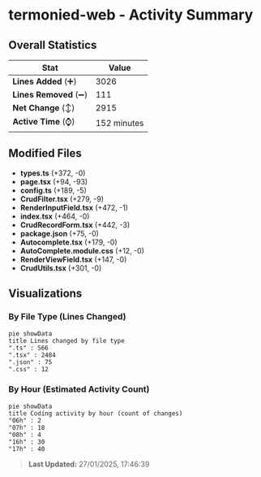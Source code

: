 # termonied-web - Activity Summary 

## Overall Statistics

| Stat                   | Value                                                             |
| ---------------------- | ----------------------------------------------------------------- |
| **Lines Added** (➕)   | 3026                                          |
| **Lines Removed** (➖) | 111                                        |
| **Net Change** (↕)    | 2915                |
| **Active Time** (⌚)   | 152 minutes |


## Modified Files
- **types.ts** (+372, -0)
- **page.tsx** (+94, -93)
- **config.ts** (+189, -5)
- **CrudFilter.tsx** (+279, -9)
- **RenderInputField.tsx** (+472, -1)
- **index.tsx** (+464, -0)
- **CrudRecordForm.tsx** (+442, -3)
- **package.json** (+75, -0)
- **Autocomplete.tsx** (+179, -0)
- **AutoComplete.module.css** (+12, -0)
- **RenderViewField.tsx** (+147, -0)
- **CrudUtils.tsx** (+301, -0)

## Visualizations

### By File Type (Lines Changed)

```mermaid
pie showData
title Lines changed by file type
".ts" : 566
".tsx" : 2484
".json" : 75
".css" : 12
```

### By Hour (Estimated Activity Count)

```mermaid
pie showData
title Coding activity by hour (count of changes)
"06h" : 2
"07h" : 18
"08h" : 4
"16h" : 30
"17h" : 40
```


> **Last Updated:** 27/01/2025, 17:46:39